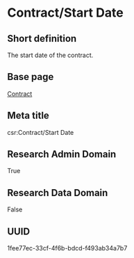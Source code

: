 # Contract/Start Date
## Short definition
The start date of the contract.
## Base page
[Contract](https://github.com/EuroCRIS/CASRAI-Dictionairies/blob/main/Objects/Contract.md)
## Meta title
csr:Contract/Start Date
## Research Admin Domain
True
## Research Data Domain
False
## UUID
1fee77ec-33cf-4f6b-bdcd-f493ab34a7b7

